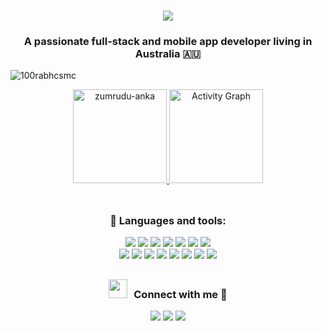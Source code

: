 <h1 align="center">
  <a href="https://git.io/typing-svg">
    <img src="https://readme-typing-svg.herokuapp.com/?lines=Hello,+There!+👋;My+name+is+Sen.;Nice+to+meet+you!&center=true&size=30">
  </a>
</h1>

<h3 align="center">A passionate full-stack and mobile app developer living in Australia 🇦🇺 </h3>
<p align="left"> <img src="https://komarev.com/ghpvc/?username=Sen0118&label=Profile%20views&color=0e75b6&style=flat" alt="100rabhcsmc" /> </p>

 <div align="center">
  <a href="https://github.com/Sen0118">
    <a href="https://github.com/denvercoder1/github-readme-streak-stats" title="Go to Source">
      <img height="150em" src="https://github-readme-streak-stats.herokuapp.com/?user=Sen0118&theme=react&border=61dafb&hide_border=true" alt="zumrudu-anka" />
    </a>
    <a href="https://github.com/ashutosh00710/github-readme-activity-graph">
     <img height="150em" alt="Activity Graph" src="https://activity-graph.herokuapp.com/graph?username=Sen0118&custom_title=Activity&theme=react-dark&bg_color=20232a&hide_border=true" />
    </a>
  </a>
</div>

<br/>


##
<h3 align="center" >🌱 Languages and tools:  </h3>
<div align="center" style="display: inline_block">
  <img src="https://img.shields.io/badge/React-20232A?style=for-the-badge&logo=react&logoColor=61DAFB" />
  <img src="https://img.shields.io/badge/Vue.js-35495E?style=for-the-badge&logo=vuedotjs&logoColor=4FC08D" />
  <img src="https://img.shields.io/badge/Angular-DD0031?style=for-the-badge&logo=angular&logoColor=white" />
  <img src="https://img.shields.io/badge/Node.js-339933?style=for-the-badge&logo=nodedotjs&logoColor=white" />
  <img src="https://img.shields.io/badge/TypeScript-007ACC?style=for-the-badge&logo=typescript&logoColor=white" />
  <img src="https://img.shields.io/badge/next.js-000000?style=for-the-badge&logo=nextdotjs&logoColor=white" />
  <img src="https://img.shields.io/badge/Gatsby-663399?style=for-the-badge&logo=gatsby&logoColor=white" />
  <br/>
  <img src="https://img.shields.io/badge/.NET-512BD4?style=for-the-badge&logo=dotnet&logoColor=white" />
  <img src="https://img.shields.io/badge/Flutter-02569B?style=for-the-badge&logo=flutter&logoColor=white" />
  <img src="https://img.shields.io/badge/npm-CB3837?style=for-the-badge&logo=npm&logoColor=white" />
  <img src="https://img.shields.io/badge/MySQL-005C84?style=for-the-badge&logo=mysql&logoColor=white" />
  <img src="https://img.shields.io/badge/MongoDB-4EA94B?style=for-the-badge&logo=mongodb&logoColor=white" />
  <img src="https://img.shields.io/badge/Webpack-8DD6F9?style=for-the-badge&logo=Webpack&logoColor=white" />
  <img src="https://img.shields.io/badge/Docker-2CA5E0?style=for-the-badge&logo=docker&logoColor=white" />
  <img src="https://img.shields.io/badge/Amazon_AWS-FF9900?style=for-the-badge&logo=amazonaws&logoColor=white" />
</div>
  
##
<h3 align="center" > <img src="https://media.giphy.com/media/iY8CRBdQXODJSCERIr/giphy.gif" width="30" height="30" style="margin-right: 10px;">Connect with me 🤝 </h3>
<div align="center"> 
  <a href="https://www.linkedin.com/in/sen-hong/" target="_blank"><img src="https://img.shields.io/badge/-LinkedIn-%230077B5?style=for-the-badge&logo=linkedin&logoColor=white" target="_blank"></a> 
  <a href = "mailto:senhong0118@gmail.com"><img src="https://img.shields.io/badge/-Gmail-%23333?style=for-the-badge&logo=gmail&logoColor=white" target="_blank"></a>
  <a href = "https://github.com/Sen0118"><img src="https://img.shields.io/badge/GitHub-100000?style=for-the-badge&logo=github&logoColor=white" target="_blank"></a>
</div>



<!-- - 🔭 I’m currently working on ...
- 🌱 I’m currently learning ...
- 👯 I’m looking to collaborate on ...
- 🤔 I’m looking for help with ...
- 💬 Ask me about ...
- 📫 How to reach me: ...
- 😄 Pronouns: ...
- ⚡ Fun fact: ...
 -->
